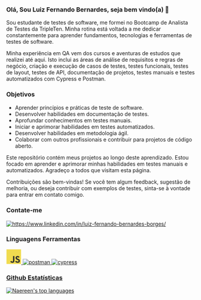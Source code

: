 
<h3 align="left">Olá, Sou Luiz Fernando Bernardes, seja bem vindo(a) 👋</h3>
<p align="left">
Sou estudante de testes de software, me formei no Bootcamp de Analista de Testes da TripleTen. Minha rotina está voltada a me dedicar constantemente para aprender fundamentos, tecnologias e ferramentas de testes de software. 

Minha experiência em QA vem dos cursos e aventuras de estudos que realizei até aqui. Isto inclui as áreas de análise de requisitos e regras de negócio, criação e execução de casos de testes, testes funcionais, testes de layout, testes de API, documentação de projetos, testes manuais e testes automatizados com Cypress e Postman.  

<h3>Objetivos</h3>

- Aprender princípios e práticas de teste de software.
- Desenvolver habilidades em documentação de testes.
- Aprofundar conhecimentos em testes manuais.
- Iniciar e aprimorar habilidades em testes automatizados.
- Desenvolver habilidades em metodologia ágil.
- Colaborar com outros profissionais e contribuir para projetos de código aberto.


Este repositório contém meus projetos ao longo deste aprendizado. Estou focado em aprender e aprimorar minhas habilidades em testes manuais e automatizados. Agradeço a todos que visitam esta página. 

Contribuições são bem-vindas! Se você tem algum feedback, sugestão de melhoria, ou deseja contribuir com exemplos de testes, sinta-se à vontade para entrar em contato comigo. 

<h3 align="left">Contate-me</h3>
<p align="left">
<a href="https://linkedin.com/in/www.linkedin.com/in/luiz-fernando-bernardes-borges" target="blank"><img align="center" src="https://raw.githubusercontent.com/rahuldkjain/github-profile-readme-generator/master/src/images/icons/Social/linked-in-alt.svg" alt="https://www.linkedin.com/in/luiz-fernando-bernardes-borges/" height="30" width="40" /></a>
</p>

<h3 align="left"> Linguagens Ferramentas</h3>
</a><a href="https://developer.mozilla.org/en-US/docs/Web/JavaScript" target="_blank" rel="noreferrer"> <img src="https://raw.githubusercontent.com/devicons/devicon/master/icons/javascript/javascript-original.svg" alt="javascript" width="40" height="40"/> </a> <a href="https://postman.com" target="_blank" rel="noreferrer"> <img src="https://www.vectorlogo.zone/logos/getpostman/getpostman-icon.svg" alt="postman" width="40" height="40"/><a href="https://www.cypress.io" target="_blank" rel="noreferrer"> <img src="https://raw.githubusercontent.com/simple-icons/simple-icons/6e46ec1fc23b60c8fd0d2f2ff46db82e16dbd75f/icons/cypress.svg" alt="cypress" width="40" height="40"/>

<h3 align="left">Github Estatísticas</h3>

[![Naereen's top languages](https://github-readme-stats.vercel.app/api/top-langs/?username=LFernandoBernardes&theme=swift)](https://github.com/anuraghazra/github-readme-stats)

